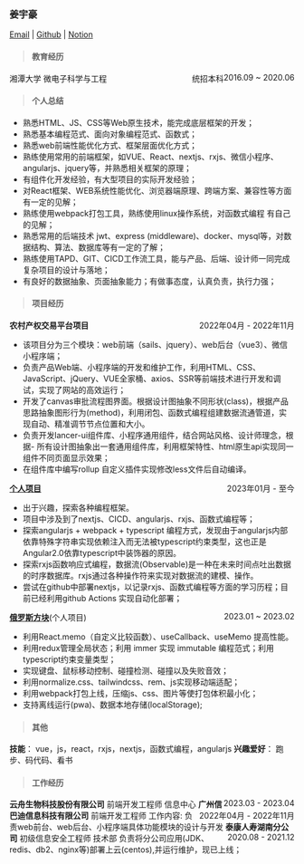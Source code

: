 ### 姜宇豪
[Email](lostwind233@outlook.com) | [Github](https://jiangfan233.github.io/rxjs-way/) | [Notion](https://boiling-truffle-5db.notion.site/interview-98afc8fc8b2c491ba62ed16258f99ca0)


>#### 教育经历
湘潭大学<span style="float: right">2016.09 ~ 2020.06</span>
微电子科学与工程<span style="float: right">统招本科</span>

>#### 个人总结
- 熟悉HTML、JS、CSS等Web原生技术，能完成底层框架的开发；
- 熟悉基本编程范式、面向对象编程范式、函数式；
- 熟悉web前端性能优化方式、框架层面优化方式；
- 熟练使用常用的前端框架，如VUE、React、nextjs、rxjs、微信小程序、angularjs、jquery等，并熟悉相关框架的原理；
- 有组件化开发经验，有大型项目的实际开发经验；
- 对React框架、WEB系统性能优化、浏览器端原理、跨端方案、兼容性等方面有一定的见解；
- 熟练使用webpack打包工具，熟练使用linux操作系统，对函数式编程 有自己的见解；
- 熟悉常用的后端技术 jwt、express (middleware)、docker、mysql等，对数据结构、算法、数据库等有一定的了解；
- 熟练使用TAPD、GIT、CICD工作流工具，能与产品、后端、设计师一同完成复杂项目的设计与落地；
- 有良好的数据抽象、页面抽象能力；有做事态度，认真负责，执行力强；

>#### 项目经历
**农村产权交易平台项目** <span style="float: right;">2022年04月 - 2022年11月</span>
- 该项目分为三个模块：web前端（sails、jquery）、web后台（vue3）、微信小程序端；
- 负责产品Web端、小程序端的开发和维护工作，利用HTML、CSS、JavaScript、jQuery、VUE全家桶、axios、SSR等前端技术进行开发和调试，实现了网站的高效运行；
- 开发了canvas审批流程图界面。根据设计图抽象不同形状(class)，根据产品思路抽象图形行为(method)，利用闭包、函数式编程组建数据流通管道，实现自动、精准调节节点位置和大小。
- 负责开发lancer-ui组件库、小程序通用组件，结合网站风格、设计师理念，根据- 所有设计图抽象出一套通用组件库，利用框架特性、html原生api实现同一组件不同页面显示效果；
- 在组件库中编写rollup 自定义插件实现修改less文件后自动编译。

**[个人项目](https://github.com/jiangfan233)**  <span style="float: right;">2023年01月 - 至今</span>
- 出于兴趣，探索各种编程框架。
- 项目中涉及到了nextjs、CICD、angularjs、rxjs、函数式编程等；
- 探索angularjs + webpack + typescript 编程方式，发现由于angularjs内部依靠特殊字符串实现依赖注入而无法被typescript约束类型，这也正是Angular2.0依靠typescript中装饰器的原因。
- 探索rxjs函数响应式编程，数据流(Observable)是一种在未来时间点吐出数据的时序数据库。rxjs通过各种操作符来实现对数据流的建模、操作。
- 尝试在github中部署nextjs，以记录rxjs、函数式编程等方面的学习历程；目前已经利用github Actions 实现自动化部署；
  
**[俄罗斯方块](https://jiangfan233.github.io/tetris/)**(个人项目)<span style="float: right;">2023.01 ~ 2023.02</span>
- 利用React.memo（自定义比较函数）、useCallback、useMemo 提高性能。
- 利用redux管理全局状态；利用 immer 实现 immutable 编程范式；利用typescript约束变量类型；
- 实现键盘、⿏标移动控制、碰撞检测、碰撞以及失败⾳效；
- 利⽤normalize.css、tailwindcss、rem、js实现移动端适配；
- 利⽤webpack打包上线，压缩js、css、图⽚等使打包体积最⼩化；
- ⽀持离线运行(pwa)、数据本地存储(localStorage);
  
>#### 其他
**技能**： vue，js，react，rxjs，nextjs，函数式编程，angularjs
**兴趣爱好**： 跑步、码代码、看书

>#### 工作经历
**云舟生物科技股份有限公司**
前端开发工程师 信息中心<span style="float:right;">2023.03 - 2023.04</span>
**广州信巴迪信息科技有限公司**
前端开发⼯程师<span style="float:right;">2022年04月 - 2022年11月</span>
⼯作内容: 负责web前台、web后台、小程序端具体功能模块的设计与开发
**泰康人寿湖南分公司**
初级信息安全工程师 技术部<span style="float:right;">2020.08 - 2021.12</span>
负责将分公司应用(JDK、redis、db2、nginx等)部署上云(centos),并运行维护，现已上线；